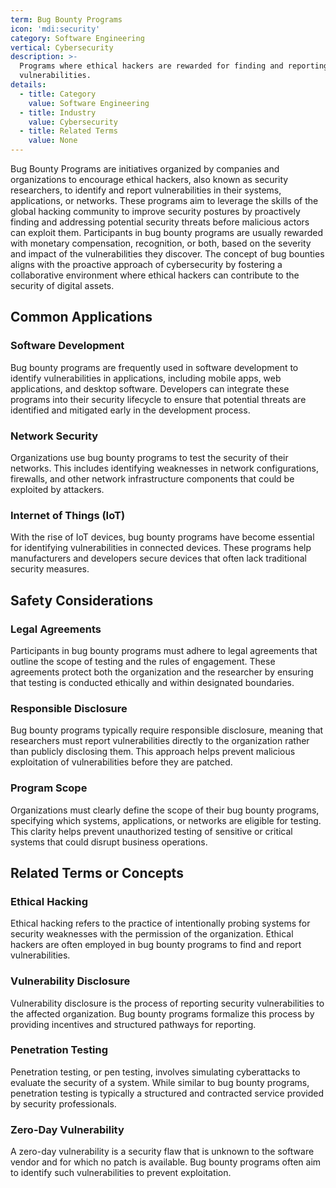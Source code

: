 ```yaml
---
term: Bug Bounty Programs
icon: 'mdi:security'
category: Software Engineering
vertical: Cybersecurity
description: >-
  Programs where ethical hackers are rewarded for finding and reporting security
  vulnerabilities.
details:
  - title: Category
    value: Software Engineering
  - title: Industry
    value: Cybersecurity
  - title: Related Terms
    value: None
---
```

Bug Bounty Programs are initiatives organized by companies and organizations to encourage ethical hackers, also known as security researchers, to identify and report vulnerabilities in their systems, applications, or networks. These programs aim to leverage the skills of the global hacking community to improve security postures by proactively finding and addressing potential security threats before malicious actors can exploit them. Participants in bug bounty programs are usually rewarded with monetary compensation, recognition, or both, based on the severity and impact of the vulnerabilities they discover. The concept of bug bounties aligns with the proactive approach of cybersecurity by fostering a collaborative environment where ethical hackers can contribute to the security of digital assets.

## Common Applications

### Software Development

Bug bounty programs are frequently used in software development to identify vulnerabilities in applications, including mobile apps, web applications, and desktop software. Developers can integrate these programs into their security lifecycle to ensure that potential threats are identified and mitigated early in the development process.

### Network Security

Organizations use bug bounty programs to test the security of their networks. This includes identifying weaknesses in network configurations, firewalls, and other network infrastructure components that could be exploited by attackers.

### Internet of Things (IoT)

With the rise of IoT devices, bug bounty programs have become essential for identifying vulnerabilities in connected devices. These programs help manufacturers and developers secure devices that often lack traditional security measures.

## Safety Considerations

### Legal Agreements

Participants in bug bounty programs must adhere to legal agreements that outline the scope of testing and the rules of engagement. These agreements protect both the organization and the researcher by ensuring that testing is conducted ethically and within designated boundaries.

### Responsible Disclosure

Bug bounty programs typically require responsible disclosure, meaning that researchers must report vulnerabilities directly to the organization rather than publicly disclosing them. This approach helps prevent malicious exploitation of vulnerabilities before they are patched.

### Program Scope

Organizations must clearly define the scope of their bug bounty programs, specifying which systems, applications, or networks are eligible for testing. This clarity helps prevent unauthorized testing of sensitive or critical systems that could disrupt business operations.

## Related Terms or Concepts

### Ethical Hacking

Ethical hacking refers to the practice of intentionally probing systems for security weaknesses with the permission of the organization. Ethical hackers are often employed in bug bounty programs to find and report vulnerabilities.

### Vulnerability Disclosure

Vulnerability disclosure is the process of reporting security vulnerabilities to the affected organization. Bug bounty programs formalize this process by providing incentives and structured pathways for reporting.

### Penetration Testing

Penetration testing, or pen testing, involves simulating cyberattacks to evaluate the security of a system. While similar to bug bounty programs, penetration testing is typically a structured and contracted service provided by security professionals.

### Zero-Day Vulnerability

A zero-day vulnerability is a security flaw that is unknown to the software vendor and for which no patch is available. Bug bounty programs often aim to identify such vulnerabilities to prevent exploitation.
